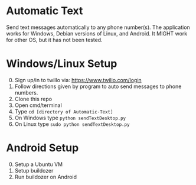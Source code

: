 # Automatic Text
Send text messages automatically to any phone number(s). The application works for Windows, Debian versions of Linux, and Android. It MIGHT work for other OS, but it has not been tested.

# Windows/Linux Setup
0) Sign up/in to twillo via: https://www.twilio.com/login
1) Follow directions given by program to auto send messages to phone numbers.
2) Clone this repo
3) Open cmd/terminal
4) Type `cd [directory of Automatic-Text]`
5) On Windows type `python sendTextDesktop.py`
6) On Linux type `sudo python sendTextDesktop.py`

# Android Setup
0) Setup a Ubuntu VM
1) Setup buildozer
2) Run buildozer on Android

